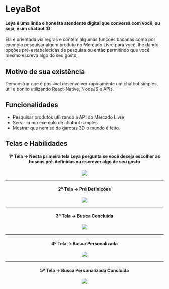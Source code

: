 # LeyaBot

#### Leya é uma linda e honesta atendente digital que conversa com você, ou seja, é um chatbot :D
Ela é orientada via regras e contém algumas funções bacanas como por exemplo pesquisar algum produto no Mercado Livre para você, lhe dando opções pré-estabelecidas de pesquisa ou então permitindo que você mesmo escreva algo do seu gosto, 

## Motivo de sua existência
Demonstrar que é possível desenvolver rapidamente um chatbot simples, útil e bonito utilizando React-Native, NodeJS e APIs.

## Funcionalidades
* Pesquisar produtos utilizando a API do Mercado Livre
* Servir como exemplo de chatbot simples
* Mostrar que nem só de garotas 3D o mundo é feito.

## Telas e Habilidades

<h4 align="center">1º Tela -> Nesta primeira tela Leya pergunta se você deseja escolher as buscas pré-definidas ou escrever algo de seu gosto</h4>
<p align="center"> 
  <img src="https://i.imgur.com/NEXqOl9.jpg">
</p>

***

<h4 align="center">2º Tela -> Pré Definições</h4>
<p align="center"> 
  <img src="https://i.imgur.com/iqDLcZw.jpg">
</p>

***

<h4 align="center">3º Tela -> Busca Concluída</h4>
<p align="center"> 
  <img src="https://i.imgur.com/5GiqA5E.jpg">
</p>

***

<h4 align="center">4º Tela -> Busca Personalizada</h4>
<p align="center"> 
  <img src="https://i.imgur.com/PtnxAcq.jpg">
</p>

***

<h4 align="center">5º Tela -> Busca Personalizada Concluída</h4>
<p align="center"> 
  <img src="https://i.imgur.com/3VjHJ1P.jpg">
</p>

